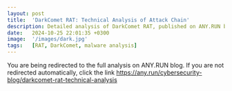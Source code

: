 ```yaml
---
layout: post
title:  'DarkComet RAT: Technical Analysis of Attack Chain'
description: Detailed analysis of DarkComet RAT, published on ANY.RUN blog
date:   2024-10-25 22:01:35 +0300
image:  '/images/dark.jpg'
tags:   [RAT, DarkComet, malware analysis]
---
```


<html>
  <head>
    <meta http-equiv="refresh" content="3; url=https://any.run/cybersecurity-blog/darkcomet-rat-technical-analysis">
  </head>
  <body>
    <p>You are being redirected to the full analysis on ANY.RUN blog. If you are not redirected automatically, click the link <a href="https://any.run/cybersecurity-blog/darkcomet-rat-technical-analysis" target="_blank" rel="noopener noreferrer">https://any.run/cybersecurity-blog/darkcomet-rat-technical-analysis</a></p>
  </body>
</html>